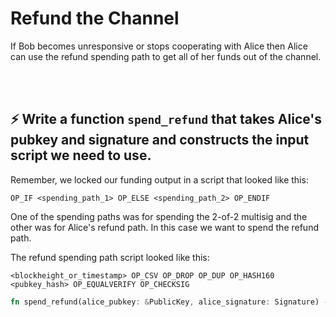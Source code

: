 # Refund the Channel

If Bob becomes unresponsive or stops cooperating with Alice then Alice can use the refund spending path to get all of her funds out of the channel.  

<br/><br/>

## ⚡️ Write a function `spend_refund` that takes Alice's pubkey and signature and constructs the input script we need to use.


Remember, we locked our funding output in a script that looked like this:

```
OP_IF <spending_path_1> OP_ELSE <spending_path_2> OP_ENDIF 
```

One of the spending paths was for spending the 2-of-2 multisig and the other was for Alice's refund path.  In this case we want to spend the refund path.

The refund spending path script looked like this:

```
<blockheight_or_timestamp> OP_CSV OP_DROP OP_DUP OP_HASH160 <pubkey_hash> OP_EQUALVERIFY OP_CHECKSIG
```

```rust
fn spend_refund(alice_pubkey: &PublicKey, alice_signature: Signature) -> Script {}
```